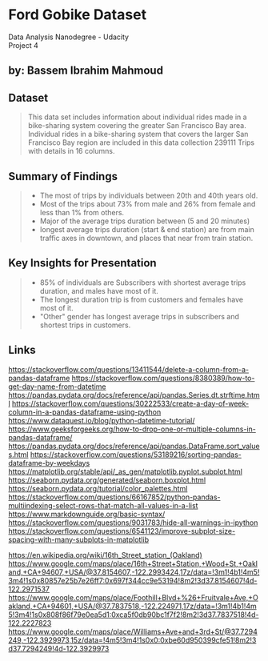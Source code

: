 # Ford Gobike Dataset

Data Analysis Nanodegree - Udacity
<br/>Project 4

## by: Bassem Ibrahim Mahmoud


## Dataset

> This data set includes information about individual rides made in a bike-sharing system covering the greater San Francisco Bay area. Individual rides in a bike-sharing system that covers the larger San Francisco Bay region are included in this data collection 239111 Trips with details in 16 columns.


## Summary of Findings

>- The most of trips by individuals between 20th and 40th years old.
>- Most of the trips about 73% from male and 26% from female and less than 1% from others.
>- Major of the average trips duration between (5 and 20 minutes)
>- longest average trips duration (start & end station) are from main traffic axes in downtown, and places that near from train station.


## Key Insights for Presentation

>- 85% of individuals are Subscribers with shortest average trips duration, and males have most of it.
>- The longest duration trip is from customers and females have most of it.
>- "Other" gender has longest average trips in subscribers and shortest trips in customers.


## Links

https://stackoverflow.com/questions/13411544/delete-a-column-from-a-pandas-dataframe
https://stackoverflow.com/questions/8380389/how-to-get-day-name-from-datetime
https://pandas.pydata.org/docs/reference/api/pandas.Series.dt.strftime.html
https://stackoverflow.com/questions/30222533/create-a-day-of-week-column-in-a-pandas-dataframe-using-python
https://www.dataquest.io/blog/python-datetime-tutorial/
https://www.geeksforgeeks.org/how-to-drop-one-or-multiple-columns-in-pandas-dataframe/
https://pandas.pydata.org/docs/reference/api/pandas.DataFrame.sort_values.html
https://stackoverflow.com/questions/53189216/sorting-pandas-dataframe-by-weekdays
https://matplotlib.org/stable/api/_as_gen/matplotlib.pyplot.subplot.html
https://seaborn.pydata.org/generated/seaborn.boxplot.html
https://seaborn.pydata.org/tutorial/color_palettes.html
https://stackoverflow.com/questions/66167852/python-pandas-multiindexing-select-rows-that-match-all-values-in-a-list
https://www.markdownguide.org/basic-syntax/
https://stackoverflow.com/questions/9031783/hide-all-warnings-in-ipython
https://stackoverflow.com/questions/6541123/improve-subplot-size-spacing-with-many-subplots-in-matplotlib

https://en.wikipedia.org/wiki/16th_Street_station_(Oakland)
https://www.google.com/maps/place/16th+Street+Station,+Wood+St,+Oakland,+CA+94607,+USA/@37.8154607,-122.2993424,17z/data=!3m1!4b1!4m5!3m4!1s0x80857e25b7e26ff7:0x697f344cc9e53194!8m2!3d37.8154607!4d-122.2971537
https://www.google.com/maps/place/Foothill+Blvd+%26+Fruitvale+Ave,+Oakland,+CA+94601,+USA/@37.7837518,-122.224971,17z/data=!3m1!4b1!4m5!3m4!1s0x808f86f79e0ea5d1:0xca5f0db90bc1f7f2!8m2!3d37.7837518!4d-122.2227823
https://www.google.com/maps/place/Williams+Ave+and+3rd+St/@37.7294249,-122.3929973,15z/data=!4m5!3m4!1s0x0:0xbe60d950399cfe51!8m2!3d37.7294249!4d-122.3929973
